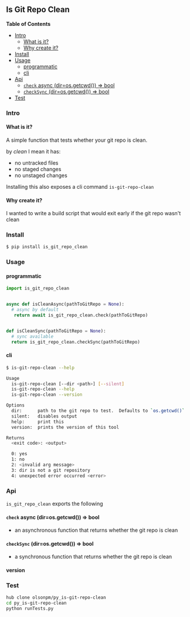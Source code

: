 ## Is Git Repo Clean

<!-- START doctoc generated TOC please keep comment here to allow auto update -->
<!-- DON'T EDIT THIS SECTION, INSTEAD RE-RUN doctoc TO UPDATE -->
**Table of Contents**

- [Intro](#intro)
    - [What is it?](#what-is-it)
    - [Why create it?](#why-create-it)
- [Install](#install)
- [Usage](#usage)
    - [programmatic](#programmatic)
    - [cli](#cli)
- [Api](#api)
    - [`check` async (dir=os.getcwd()) => bool](#check-async-dirosgetcwd--bool)
    - [`checkSync` (dir=os.getcwd()) => bool](#checksync-dirosgetcwd--bool)
- [Test](#test)

<!-- END doctoc generated TOC please keep comment here to allow auto update -->


### Intro

#### What is it?

A simple function that tests whether your git repo is clean.

by *clean* I mean it has:
- no untracked files
- no staged changes
- no unstaged changes

Installing this also exposes a cli command `is-git-repo-clean`


#### Why create it?

I wanted to write a build script that would exit early if the git repo
wasn't clean


### Install

```sh
$ pip install is_git_repo_clean
```


### Usage

#### programmatic

```python
import is_git_repo_clean


async def isCleanAsync(pathToGitRepo = None):
  # async by default
   return await is_git_repo_clean.check(pathToGitRepo)


def isCleanSync(pathToGitRepo = None):
  # sync available
  return is_git_repo_clean.checkSync(pathToGitRepo)
```

#### cli

```sh
$ is-git-repo-clean --help

Usage
  is-git-repo-clean [--dir <path>] [--silent]
  is-git-repo-clean --help
  is-git-repo-clean --version

Options
  dir:      path to the git repo to test.  Defaults to `os.getcwd()`
  silent:   disables output
  help:     print this
  version:  prints the version of this tool

Returns
  <exit code>: <output>

  0: yes
  1: no
  2: <invalid arg message>
  3: dir is not a git repository
  4: unexpected error occurred <error>
```


### Api

`is_git_repo_clean` exports the following


#### `check` async (dir=os.getcwd()) => bool
 - an asynchronous function that returns whether the git repo is clean


#### `checkSync` (dir=os.getcwd()) => bool
 - a synchronous function that returns whether the git repo is clean


#### version


### Test

```sh
hub clone olsonpm/py_is-git-repo-clean
cd py_is-git-repo-clean
python runTests.py
```
